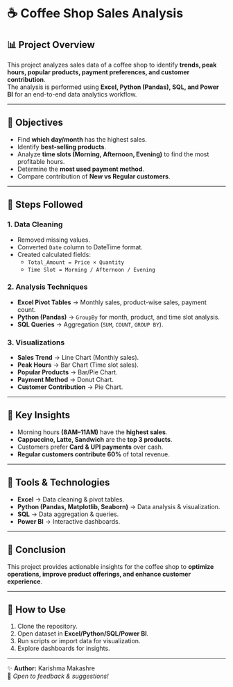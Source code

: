 # ☕ Coffee Shop Sales Analysis

## 📊 Project Overview
This project analyzes sales data of a coffee shop to identify **trends, peak hours, popular products, payment preferences, and customer contribution**.  
The analysis is performed using **Excel, Python (Pandas), SQL, and Power BI** for an end-to-end data analytics workflow.  

---

## 🔹 Objectives
- Find **which day/month** has the highest sales.  
- Identify **best-selling products**.  
- Analyze **time slots (Morning, Afternoon, Evening)** to find the most profitable hours.  
- Determine the **most used payment method**.  
- Compare contribution of **New vs Regular customers**.  

---

## 🔹 Steps Followed

### 1. Data Cleaning
- Removed missing values.  
- Converted `Date` column to DateTime format.  
- Created calculated fields:  
  - `Total_Amount = Price × Quantity`  
  - `Time Slot = Morning / Afternoon / Evening`  

### 2. Analysis Techniques
- **Excel Pivot Tables** → Monthly sales, product-wise sales, payment count.  
- **Python (Pandas)** → `GroupBy` for month, product, and time slot analysis.  
- **SQL Queries** → Aggregation (`SUM`, `COUNT`, `GROUP BY`).  

### 3. Visualizations
- **Sales Trend** → Line Chart (Monthly sales).  
- **Peak Hours** → Bar Chart (Time slot sales).  
- **Popular Products** → Bar/Pie Chart.  
- **Payment Method** → Donut Chart.  
- **Customer Contribution** → Pie Chart.  

---

## 🔹 Key Insights
- Morning hours **(8AM–11AM)** have the **highest sales**.  
- **Cappuccino, Latte, Sandwich** are the **top 3 products**.  
- Customers prefer **Card & UPI payments** over cash.  
- **Regular customers contribute 60%** of total revenue.  

---

## 🔹 Tools & Technologies
- **Excel** → Data cleaning & pivot tables.  
- **Python (Pandas, Matplotlib, Seaborn)** → Data analysis & visualization.  
- **SQL** → Data aggregation & queries.  
- **Power BI** → Interactive dashboards.  

---

## 📌 Conclusion
This project provides actionable insights for the coffee shop to **optimize operations, improve product offerings, and enhance customer experience**.  

---

## 🚀 How to Use
1. Clone the repository.  
2. Open dataset in **Excel/Python/SQL/Power BI**.  
3. Run scripts or import data for visualization.  
4. Explore dashboards for insights.  

---

✨ **Author:** Karishma Makashre  
📌 *Open to feedback & suggestions!*  
